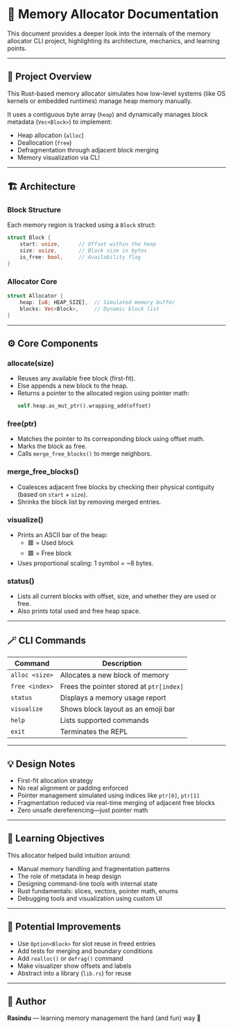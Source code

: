 # 📘 Memory Allocator Documentation

This document provides a deeper look into the internals of the memory allocator CLI project, highlighting its architecture, mechanics, and learning points.

---

## 🧠 Project Overview

This Rust-based memory allocator simulates how low-level systems (like OS kernels or embedded runtimes) manage heap memory manually.

It uses a contiguous byte array (`heap`) and dynamically manages block metadata (`Vec<Block>`) to implement:
- Heap allocation (`alloc`)
- Deallocation (`free`)
- Defragmentation through adjacent block merging
- Memory visualization via CLI

---

## 🏗️ Architecture

### Block Structure

Each memory region is tracked using a `Block` struct:

```rust
struct Block {
    start: usize,      // Offset within the heap
    size: usize,       // Block size in bytes
    is_free: bool,     // Availability flag
}
```

### Allocator Core

```rust
struct Allocator {
    heap: [u8; HEAP_SIZE],  // Simulated memory buffer
    blocks: Vec<Block>,     // Dynamic block list
}
```

---

## ⚙️ Core Components

### allocate(size)

- Reuses any available free block (first-fit).
- Else appends a new block to the heap.
- Returns a pointer to the allocated region using pointer math:
  ```rust
  self.heap.as_mut_ptr().wrapping_add(offset)
  ```

### free(ptr)

- Matches the pointer to its corresponding block using offset math.
- Marks the block as free.
- Calls `merge_free_blocks()` to merge neighbors.

### merge_free_blocks()

- Coalesces adjacent free blocks by checking their physical contiguity (based on `start` + `size`).
- Shrinks the block list by removing merged entries.

### visualize()

- Prints an ASCII bar of the heap:
  - 🟥 = Used block
  - 🟩 = Free block
- Uses proportional scaling: 1 symbol = ~8 bytes.

### status()

- Lists all current blocks with offset, size, and whether they are used or free.
- Also prints total used and free heap space.

---

## 🪄 CLI Commands

| Command          | Description                              |
|------------------|------------------------------------------|
| `alloc <size>`   | Allocates a new block of memory           |
| `free <index>`   | Frees the pointer stored at `ptr[index]` |
| `status`         | Displays a memory usage report            |
| `visualize`      | Shows block layout as an emoji bar        |
| `help`           | Lists supported commands                  |
| `exit`           | Terminates the REPL                       |

---

## 💡 Design Notes

- First-fit allocation strategy
- No real alignment or padding enforced
- Pointer management simulated using indices like `ptr[0]`, `ptr[1]`
- Fragmentation reduced via real-time merging of adjacent free blocks
- Zero unsafe dereferencing—just pointer math

---

## 🧠 Learning Objectives

This allocator helped build intuition around:
- Manual memory handling and fragmentation patterns
- The role of metadata in heap design
- Designing command-line tools with internal state
- Rust fundamentals: slices, vectors, pointer math, enums
- Debugging tools and visualization using custom UI

---

## 🔮 Potential Improvements

- Use `Option<Block>` for slot reuse in freed entries
- Add tests for merging and boundary conditions
- Add `realloc()` or `defrag()` command
- Make visualizer show offsets and labels
- Abstract into a library (`lib.rs`) for reuse

---

## 👤 Author

**Rasindu** — learning memory management the hard (and fun) way 🧵